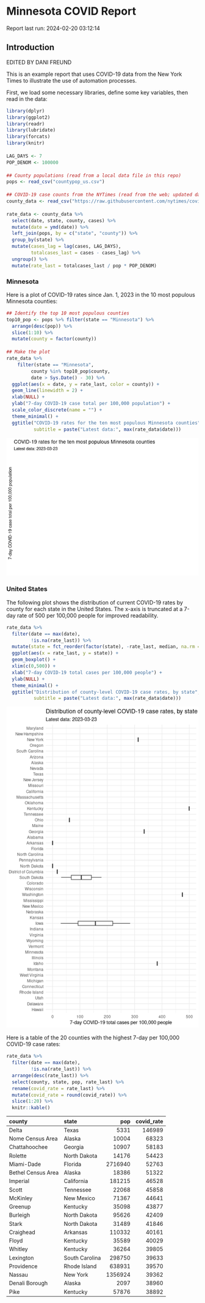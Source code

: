 # Minnesota COVID Report


Report last run: 2024-02-20 03:12:14

## Introduction

EDITED BY DANI FREUND

This is an example report that uses COVID-19 data from the New York
Times to illustrate the use of automation processes.

First, we load some necessary libraries, define some key variables, then
read in the data:

``` r
library(dplyr)
library(ggplot2)
library(readr)
library(lubridate)
library(forcats)
library(knitr)

LAG_DAYS <- 7
POP_DENOM <- 100000

## County populations (read from a local data file in this repo)
pops <- read_csv("countypop_us.csv")

## COVID-19 case counts from the NYTimes (read from the web; updated daily)
county_data <- read_csv("https://raw.githubusercontent.com/nytimes/covid-19-data/master/us-counties-2023.csv")

rate_data <- county_data %>%
  select(date, state, county, cases) %>%
  mutate(date = ymd(date)) %>%
  left_join(pops, by = c("state", "county")) %>%
  group_by(state) %>%
  mutate(cases_lag = lag(cases, LAG_DAYS),
         totalcases_last = cases - cases_lag) %>%
  ungroup() %>%
  mutate(rate_last = totalcases_last / pop * POP_DENOM)
```

### Minnesota

Here is a plot of COVID-19 rates since Jan. 1, 2023 in the 10 most
populous Minnesota counties:

``` r
## Identify the top 10 most populous counties
top10_pop <- pops %>% filter(state == "Minnesota") %>%
  arrange(desc(pop)) %>%
  slice(1:10) %>%
  mutate(county = factor(county))

## Make the plot
rate_data %>%
    filter(state == "Minnesota", 
         county %in% top10_pop$county,
         date > Sys.Date() - 30) %>%
  ggplot(aes(x = date, y = rate_last, color = county)) +
  geom_line(linewidth = 2) +
  xlab(NULL) +
  ylab("7-day COVID-19 case total per 100,000 population") +
  scale_color_discrete(name = "") +
  theme_minimal() +
  ggtitle("COVID-19 rates for the ten most populous Minnesota counties", 
          subtitle = paste("Latest data:", max(rate_data$date)))
```

![](README_files/figure-commonmark/unnamed-chunk-2-1.png)

### United States

The following plot shows the distribution of current COVID-19 rates by
county for each state in the United States. The x-axis is truncated at a
7-day rate of 500 per 100,000 people for improved readability.

``` r
rate_data %>%
  filter(date == max(date),
         !is.na(rate_last)) %>%
  mutate(state = fct_reorder(factor(state), -rate_last, median, na.rm = TRUE)) %>%
  ggplot(aes(x = rate_last, y = state)) +
  geom_boxplot() +
  xlim(c(0,500)) +
  xlab("7-day COVID-19 total cases per 100,000 people") +
  ylab(NULL) +
  theme_minimal() +
  ggtitle("Distribution of county-level COVID-19 case rates, by state",
          subtitle = paste("Latest data:", max(rate_data$date)))
```

![](README_files/figure-commonmark/unnamed-chunk-3-1.png)

Here is a table of the 20 counties with the highest 7-day per 100,000
COVID-19 case rates:

``` r
rate_data %>%
  filter(date == max(date),
         !is.na(rate_last)) %>%
  arrange(desc(rate_last)) %>%
  select(county, state, pop, rate_last) %>%
  rename(covid_rate = rate_last) %>%
  mutate(covid_rate = round(covid_rate)) %>%
  slice(1:20) %>%
  knitr::kable()
```

| county             | state          |     pop | covid_rate |
|:-------------------|:---------------|--------:|-----------:|
| Delta              | Texas          |    5331 |     146989 |
| Nome Census Area   | Alaska         |   10004 |      68323 |
| Chattahoochee      | Georgia        |   10907 |      58183 |
| Rolette            | North Dakota   |   14176 |      54423 |
| Miami-Dade         | Florida        | 2716940 |      52763 |
| Bethel Census Area | Alaska         |   18386 |      51322 |
| Imperial           | California     |  181215 |      46528 |
| Scott              | Tennessee      |   22068 |      45858 |
| McKinley           | New Mexico     |   71367 |      44641 |
| Greenup            | Kentucky       |   35098 |      43877 |
| Burleigh           | North Dakota   |   95626 |      42409 |
| Stark              | North Dakota   |   31489 |      41846 |
| Craighead          | Arkansas       |  110332 |      40161 |
| Floyd              | Kentucky       |   35589 |      40029 |
| Whitley            | Kentucky       |   36264 |      39805 |
| Lexington          | South Carolina |  298750 |      39633 |
| Providence         | Rhode Island   |  638931 |      39570 |
| Nassau             | New York       | 1356924 |      39362 |
| Denali Borough     | Alaska         |    2097 |      38960 |
| Pike               | Kentucky       |   57876 |      38892 |
